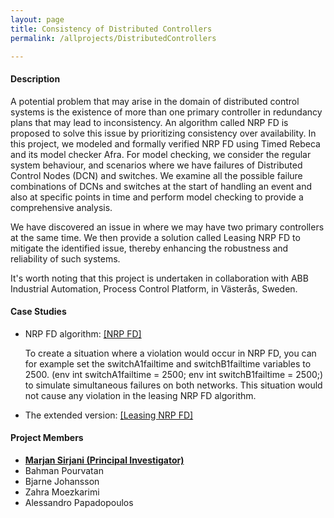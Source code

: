 ```yaml
---
layout: page
title: Consistency of Distributed Controllers
permalink: /allprojects/DistributedControllers

---
```


#### Description
A potential problem that may arise in the domain of distributed control systems is the existence of more than one primary controller in redundancy plans that may lead to inconsistency. An algorithm called NRP FD is proposed to solve this issue by prioritizing consistency over availability. 
In this project, we modeled and formally verified NRP FD using Timed Rebeca and its model checker Afra. 
For model checking, we consider the regular system behaviour, and scenarios where we have failures of Distributed Control Nodes (DCN) and switches. We examine all the possible failure combinations of DCNs and switches at the start of handling an event and also at specific points in time and perform model checking to provide a comprehensive analysis.

We have discovered an issue in where we may have two primary controllers at the same time. We then provide a solution called Leasing NRP FD to mitigate the identified issue, thereby enhancing the robustness and reliability of such systems. 

It's worth noting that this project is undertaken in collaboration with ABB Industrial Automation, Process Control Platform, in Västerås, Sweden.

#### Case Studies
* NRP FD algorithm: [ [NRP FD] ](/assets/projects/DistributedControllers/NRPFD.zip)
  
  To create a situation where a violation would occur in NRP FD, you can for example set the switchA1failtime and switchB1failtime variables to 2500.
  (env int switchA1failtime = 2500; env int switchB1failtime = 2500;) to simulate simultaneous failures on both networks. This situation would not cause any violation in the leasing NRP FD algorithm.
  

* The extended version: [ [Leasing NRP FD] ](/assets/projects/DistributedControllers/LeasingNRPFD.zip)

#### Project Members
* **<u>Marjan Sirjani (Principal Investigator)</u>**
* Bahman Pourvatan
* Bjarne Johansson
* Zahra Moezkarimi
* Alessandro Papadopoulos


